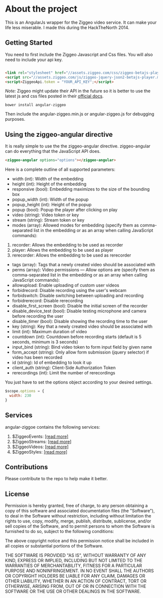 # About the project

This is an AngularJs wrapper for the Ziggeo video service. It can make your life less miserable. I made this during the HackTheNorth 2014.

## Getting Started

You need to first include the Ziggeo Javascript and Css files. You will also need to include your
api key.

``` html

<link rel="stylesheet" href="//assets.ziggeo.com/css/ziggeo-betajs-player.min.css" />
<script src="//assets.ziggeo.com/js/ziggeo-jquery-json2-betajs-player.min.js"></script>
<script>ZiggeoApi.token = "YOUR_API_KEY";</script>

```

*Note:* Ziggeo might update their API in the future so it is better to use the latest js and css files
posted in their [official docs](https://ssl.ziggeo.com/docs).

```
bower install angular-ziggeo
```

Then include the angular-ziggeo.min.js or angular-ziggeo.js for debugging purposes.

## Using the ziggeo-angular directive

It is really simple to use the the ziggeo-angular directive. ziggeo-angular can do everything that
 the JavaScript API does.

 ``` html
 <ziggeo-angular options="options"></ziggeo-angular>
 ```
 Here is a complete outline of all supported parameters:

 - width (int): Width of the embedding
 - height (int): Height of the embedding
 - responsive (bool): Embedding maximizes to the size of the bounding box
 - popup_width (int): Width of the popup
 - popup_height (int): Height of the popup
 - popup (bool): Popup the player after clicking on play
 - video (string): Video token or key
 - stream (string): Stream token or key
 - modes (array): Allowed modes for embedding (specify them as comma-separated list in the embedding or as an array when calling JavaScript commands):
 1. recorder: Allows the embedding to be used as recorder
 2. player: Allows the embedding to be used as player
 3. rerecorder: Allows the embedding to be used as rerecorder
 - tags (array): Tags that a newly created video should be associated with
 - perms (array): Video permissions	— Allow options are (specify them as comma-separated list in the embedding or as an array when calling JavaScript commands):
 - allowupload: Enable uploading of custom user videos
 - forbidrecord: Disable recording using the user's webcam
 - forbidswitch: Disable switching between uploading and recording
 - forbidrerecord: Disable rerecording
 - disable_first_screen (bool): Disable the initial screen of the recorder
 - disable_device_test (bool): Disable testing microphone and camera before recording the user
 - disable_timer (bool): Disable showing the recording time to the user
 - key (string): Key that a newly created video should be associated with
 - limit (int): Maximum duration of video
 - countdown (int): Countdown before recording starts (default is 5 seconds, minimum is 3 seconds)
 - input_bind (string): Bind video token to form input field by given name
 - form_accept (string): Only allow form submission (jquery selector) if video has been recorded
 - id (string): Id of embedding to look it up
 - client_auth (string): Client-Side Authorization Token
 - rerecordings (int): Limit the number of rerecordings

  You just have to set the options object according to your desired settings.

  ``` Javascript
  $scope.options = {
    width: 230
  }
  ```

  ## Services

  angular-ziggoe contains the following services:

  1. $ZiggeoEvents: [[read more]](https://ssl.ziggeo.com/reference#client-events)
  2. $ZiggeoStreams: [[read more]](https://ssl.ziggeo.com/reference#client-methods-streams)
  3. $ZiggeoVideos: [[read more]](https://ssl.ziggeo.com/reference#client-methods-videos)
  4. $ZiggeoStyles: [[read more]](https://ssl.ziggeo.com/docs#client-customization)

  ## Contributions

  Please contribute to the repo to help make it better.
  
  ## License
  Permission is hereby granted, free of charge, to any person obtaining a copy of this software and associated       documentation files (the "Software"), to deal in the Software without restriction, including without limitation the  rights to use, copy, modify, merge, publish, distribute, sublicense, and/or sell copies of the Software, and to permit persons to whom the Software is furnished to do so, subject to the following conditions:

  The above copyright notice and this permission notice shall be included in all copies or substantial portions of the Software.

  THE SOFTWARE IS PROVIDED "AS IS", WITHOUT WARRANTY OF ANY KIND, EXPRESS OR IMPLIED, INCLUDING BUT NOT LIMITED TO THE WARRANTIES OF MERCHANTABILITY, FITNESS FOR A PARTICULAR PURPOSE AND NONINFRINGEMENT. IN NO EVENT SHALL THE AUTHORS OR COPYRIGHT HOLDERS BE LIABLE FOR ANY CLAIM, DAMAGES OR OTHER LIABILITY, WHETHER IN AN ACTION OF CONTRACT, TORT OR OTHERWISE, ARISING FROM, OUT OF OR IN CONNECTION WITH THE SOFTWARE OR THE USE OR OTHER DEALINGS IN THE SOFTWARE.
